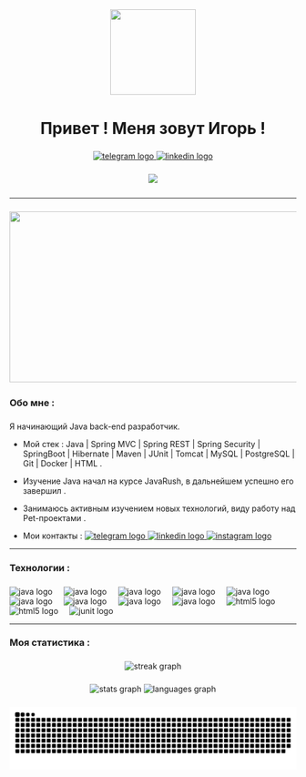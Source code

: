 <div align="center">
  <img height="150" width="150" src="https://media.giphy.com/media/v1.Y2lkPTc5MGI3NjExNzNpdGw4M2h1NnUzMW1sNWVlYnFnZjh3dmo0YXl1bXE0NHA0aThpZSZlcD12MV9pbnRlcm5hbF9naWZfYnlfaWQmY3Q9cw/e8vLgKW80EBxLjRWZw/giphy.gif"  />
</div>

###

<h1 align="center">Привет ! Меня зовут Игорь !</h1>

###

<div align="center">
  <a href="https://t.me/Igorchelos" target="_blank">
    <img src="https://img.shields.io/static/v1?message=Telegram&logo=telegram&label=&color=2CA5E0&logoColor=white&labelColor=&style=for-the-badge" height="25" alt="telegram logo"  />
  </a>
  <a href="https://www.linkedin.com/in/igor-korolev-a62567254/" target="_blank">
    <img src="https://img.shields.io/static/v1?message=Linkedin&logo=linkedin&label=&color=2CA5E0&logoColor=white&labelColor=&style=for-the-badge" height="25" alt="linkedin logo"  />
  </a>
</div>

###

<div align="center">
  <img src="https://visitor-badge.laobi.icu/badge?page_id=GitIgorchelos.GitIgorchelos"  />
</div>

###

---

###

<div align="center">
  <img height="300" width="550" src="https://user-images.githubusercontent.com/74038190/225813708-98b745f2-7d22-48cf-9150-083f1b00d6c9.gif"  />
</div>

<h3 align="left"> Обо мне :</h3>

###

Я начинающий Java back-end разработчик.

-  Мой стек : Java | Spring MVC | Spring REST | Spring Security | SpringBoot | Hibernate | Maven | JUnit | Tomcat | MySQL | PostgreSQL | Git | Docker | HTML .

-  Изучение Java начал на курсе JavaRush, в дальнейшем успешно его завершил .

-  Занимаюсь активным изучением новых технологий, виду работу над Pet-проектами .

-  Мои контакты :  <a href="https://t.me/Igorchelos" target="_blank">
    <img src="https://img.shields.io/static/v1?message=Telegram&logo=telegram&label=&color=2CA5E0&logoColor=white&labelColor=&style=for-the-badge" height="25" alt="telegram logo"  />
  </a>  <a href="https://www.linkedin.com/in/igor-korolev-a62567254/" target="_blank">
    <img src="https://img.shields.io/static/v1?message=Linkedin&logo=linkedin&label=&color=2CA5E0&logoColor=white&labelColor=&style=for-the-badge" height="25" alt="linkedin logo"  />
  </a>  <a href="https://www.instagram.com/igorhelos" target="_blank">
    <img src="https://img.shields.io/static/v1?message=Instagram&logo=instagram&label=&color=FF69B4&logoColor=white&labelColor=&style=for-the-badge" height="25" alt="instagram logo"  />
  </a> 

---

###

<h3 align="left"> Технологии :</h3>

###

<div align="left">
  <img src="https://cdn.jsdelivr.net/gh/devicons/devicon/icons/java/java-original.svg" height="40" alt="java logo"  />
  <img width="12" />
  <img src="https://cdn.jsdelivr.net/gh/devicons/devicon/icons/spring/spring-original.svg" height="40" alt="java logo"  />
  <img width="12" />
  <img src="https://cdn.jsdelivr.net/gh/devicons/devicon/icons/git/git-original.svg" height="40" alt="java logo"  />
  <img width="12" />
  <img src="https://cdn.jsdelivr.net/gh/devicons/devicon/icons/mysql/mysql-original.svg" height="40" alt="java logo"  />
  <img width="12" />
  <img src="https://cdn.jsdelivr.net/gh/devicons/devicon/icons/postgresql/postgresql-original.svg" height="40" alt="java logo"  />
  <img width="12" />
  <img src="https://cdn.jsdelivr.net/gh/devicons/devicon/icons/hibernate/hibernate-original.svg" height="40" alt="java logo"  />
  <img width="12" />
  <img src="https://cdn.jsdelivr.net/gh/devicons/devicon/icons/tomcat/tomcat-original.svg" height="40" alt="java logo"  />
  <img width="12" /> 
  <img src="https://cdn.jsdelivr.net/gh/devicons/devicon/icons/postman/postman-original.svg" height="40" alt="java logo"  />
  <img width="12" />
  <img src="https://cdn.jsdelivr.net/gh/devicons/devicon/icons/docker/docker-original.svg" height="40" alt="java logo"  />
  <img width="12" />
  <img src="https://cdn.jsdelivr.net/gh/devicons/devicon/icons/html5/html5-original.svg" height="40" alt="html5 logo"  />
  <img width="12" />
  <img src="https://cdn.jsdelivr.net/gh/devicons/devicon/icons/maven/maven-original.svg" height="40" alt="html5 logo"  />
  <img width="12" />
  <img src="https://cdn.jsdelivr.net/gh/devicons/devicon/icons/junit/junit-original.svg" height="40" alt="junit logo"  />
  <img width="12" />
</div>

---

###

 <h3 align="left">   Моя статистика :</h3>

###

<div align="center">
  <img src="https://streak-stats.demolab.com?user=GitIgorchelos&locale=en&mode=daily&theme=dark&hide_border=false&border_radius=5&order=3" height="220" alt="streak graph"  />
</div>

###

<div align="center">
  <img src="https://github-readme-stats.vercel.app/api?username=GitIgorchelos&hide_title=false&hide_rank=false&show_icons=true&include_all_commits=true&count_private=true&disable_animations=false&theme=dracula&locale=en&hide_border=false&order=1" height="150" alt="stats graph"  />
  <img src="https://github-readme-stats.vercel.app/api/top-langs?username=GitIgorchelos&locale=en&hide_title=false&layout=compact&card_width=320&langs_count=5&theme=dracula&hide_border=false&order=2" height="150" alt="languages graph"  />
</div>

###

<div align="center">
  <picture>
    <source
      media="(prefers-color-scheme: dark)"
      srcset="https://raw.githubusercontent.com/platane/snk/output/github-contribution-grid-snake-dark.svg"
    />
    <source
      media="(prefers-color-scheme: light)"
      srcset="https://raw.githubusercontent.com/platane/snk/output/github-contribution-grid-snake.svg"
    />
    <img
      alt="github contribution grid snake animation"
      src="https://raw.githubusercontent.com/platane/snk/output/github-contribution-grid-snake.svg"
    />
  </picture>
</div>



                  
                   
